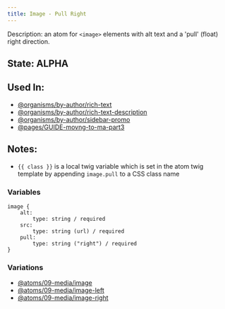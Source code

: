 ```yaml
---
title: Image - Pull Right
---
```

Description: an atom for `<image>` elements with alt text and a 'pull' (float) right direction.

## State: ALPHA

## Used In:
- [@organisms/by-author/rich-text](/?p=organisms-rich-text)
- [@organisms/by-author/rich-text-description](/?p=organisms-rich-text-description)
- [@organisms/by-author/sidebar-promo](/?p=organisms-sidebar-promo)
- [@pages/GUIDE-movng-to-ma-part3](/?p=pages-GUIDE-movng-to-ma-part3)

## Notes:
- `{{ class }}` is a local twig variable which is set in the atom twig template by appending `image.pull` to a CSS class name

### Variables
~~~
image {
    alt:
        type: string / required
    src:
        type: string (url) / required
    pull:
        type: string ("right") / required
}
~~~

### Variations
- [@atoms/09-media/image](/?p=atoms-image)
- [@atoms/09-media/image-left](/?p=atoms-image-left)
- [@atoms/09-media/image-right](/?p=atoms-image-right)
